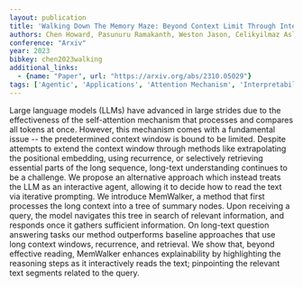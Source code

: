 ```yaml
---
layout: publication
title: 'Walking Down The Memory Maze: Beyond Context Limit Through Interactive Reading'
authors: Chen Howard, Pasunuru Ramakanth, Weston Jason, Celikyilmaz Asli
conference: "Arxiv"
year: 2023
bibkey: chen2023walking
additional_links:
  - {name: "Paper", url: "https://arxiv.org/abs/2310.05029"}
tags: ['Agentic', 'Applications', 'Attention Mechanism', 'Interpretability And Explainability', 'Model Architecture', 'Prompting', 'Transformer']
---
```

Large language models (LLMs) have advanced in large strides due to the
effectiveness of the self-attention mechanism that processes and compares all
tokens at once. However, this mechanism comes with a fundamental issue -- the
predetermined context window is bound to be limited. Despite attempts to extend
the context window through methods like extrapolating the positional embedding,
using recurrence, or selectively retrieving essential parts of the long
sequence, long-text understanding continues to be a challenge. We propose an
alternative approach which instead treats the LLM as an interactive agent,
allowing it to decide how to read the text via iterative prompting. We
introduce MemWalker, a method that first processes the long context into a tree
of summary nodes. Upon receiving a query, the model navigates this tree in
search of relevant information, and responds once it gathers sufficient
information. On long-text question answering tasks our method outperforms
baseline approaches that use long context windows, recurrence, and retrieval.
We show that, beyond effective reading, MemWalker enhances explainability by
highlighting the reasoning steps as it interactively reads the text;
pinpointing the relevant text segments related to the query.
